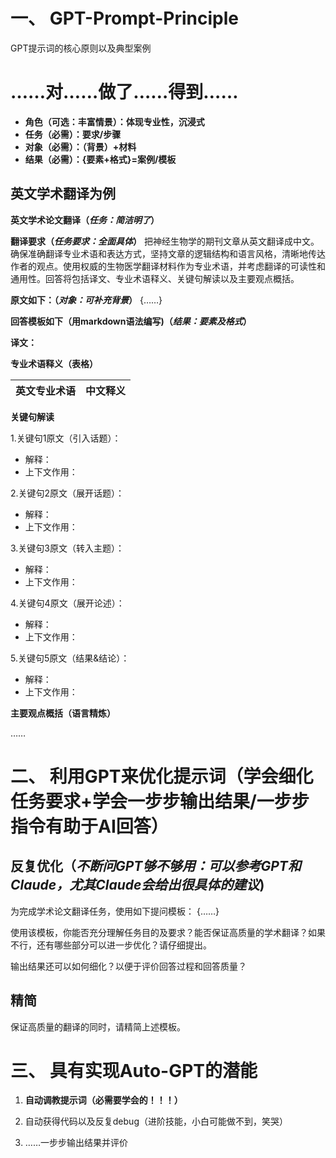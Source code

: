 # 一、 GPT-Prompt-Principle
GPT提示词的核心原则以及典型案例


# **……对……做了……得到……**



- **角色（可选：丰富情景）：体现专业性，沉浸式**
- **任务（必需）：要求/步骤**
- **对象（必需）：（背景）+材料**
- **结果（必需）：{要素+格式}=案例/模板**

## 英文学术翻译为例
**英文学术论文翻译（_任务：简洁明了_）**

**翻译要求（_任务要求：全面具体_）**
把神经生物学的期刊文章从英文翻译成中文。确保准确翻译专业术语和表达方式，坚持文章的逻辑结构和语言风格，清晰地传达作者的观点。使用权威的生物医学翻译材料作为专业术语，并考虑翻译的可读性和通用性。回答将包括译文、专业术语释义、关键句解读以及主要观点概括。

**原文如下：（_对象：可补充背景_）**
{……}

**回答模板如下（用markdown语法编写)（_结果：要素及格式_）**

**译文：**

**专业术语释义（表格）**

|英文专业术语|中文释义|
|-- | --|

**关键句解读**

1.关键句1原文（引入话题）：
- 解释：
- 上下文作用：

2.关键句2原文（展开话题）：
- 解释：
- 上下文作用：

3.关键句3原文（转入主题）：
- 解释：
- 上下文作用：

4.关键句4原文（展开论述）：
- 解释：
- 上下文作用：

5.关键句5原文（结果&结论）：
- 解释：
- 上下文作用：

**主要观点概括（语言精炼）**

……

# 二、 利用GPT来优化提示词（学会细化任务要求+学会一步步输出结果/一步步指令有助于AI回答）

## 反复优化（_不断问GPT够不够用：可以参考GPT和Claude，尤其Claude会给出很具体的建议_)
为完成学术论文翻译任务，使用如下提问模板：
{……}

使用该模板，你能否充分理解任务目的及要求？能否保证高质量的学术翻译？如果不行，还有哪些部分可以进一步优化？请仔细提出。

输出结果还可以如何细化？以便于评价回答过程和回答质量？

## 精简
保证高质量的翻译的同时，请精简上述模板。

# 三、 具有实现Auto-GPT的潜能

1. **自动调教提示词（必需要学会的！！！）**

2. 自动获得代码以及反复debug（进阶技能，小白可能做不到，笑哭）

3. ……一步步输出结果并评价
